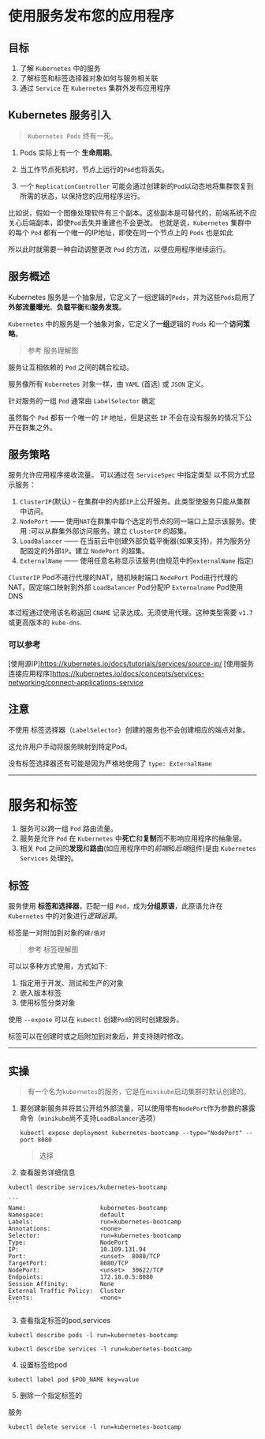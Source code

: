 # 使用服务发布您的应用程序

## 目标

1. 了解 `Kubernetes` 中的服务
2. 了解标签和标签选择器对象如何与服务相关联
3. 通过 `Service` 在 `Kubernetes` 集群外发布应用程序

## Kubernetes 服务引入

> `Kubernetes Pods` 终有一死。 

1. Pods 实际上有一个 **生命周期**。
 
2. 当工作节点死机时，节点上运行的`Pod`也将丢失。

3. 一个 `ReplicationController` 可能会通过创建新的`Pod`以动态地将集群恢复到所需的状态，以保持您的应用程序运行。 

比如说，假如一个图像处理软件有三个副本。这些副本是可替代的，前端系统不应关心后端副本，即使`Pod`丢失并重建也不会更改。
也就是说，`Kubernetes` 集群中的每个 `Pod` 都有一个唯一的IP地址，即使在同一个节点上的 `Pods` 也是如此

所以此时就需要一种自动调整更改 `Pod` 的方法，以便应用程序继续运行。

## 服务概述

Kubernetes 服务是一个抽象层，它定义了一组逻辑的`Pods`，并为这些`Pods`启用了**外部流量曝光**、**负载平衡**和**服务发现**。

`Kubernetes` 中的服务是一个抽象对象，它定义了**一组**逻辑的 `Pods` 和一个**访问策略**。 
> 参考 服务理解图

服务让互相依赖的 `Pod` 之间的耦合松动。

服务像所有 `Kubernetes` 对象一样，由 `YAML` (首选) 或 `JSON` 定义。

针对服务的一组 `Pod` 通常由 `LabelSelector` 确定

虽然每个 `Pod` 都有一个唯一的 `IP` 地址，但是这些 `IP` 不会在没有服务的情况下公开在群集之外。

## 服务策略

服务允许应用程序接收流量。 可以通过在 `ServiceSpec` 中指定类型 以不同方式显示服务：

1. `ClusterIP`(默认) - 在集群中的内部`IP`上公开服务。此类型使服务只能从集群中访问。
2. `NodePort` —— 使用`NAT`在群集中每个选定的节点的同一端口上显示该服务。使用 :可以从群集外部访问服务。建立 `ClusterIP` 的超集。
3. `LoadBalancer` —— 在当前云中创建外部负载平衡器(如果支持)，并为服务分配固定的外部`IP`。建立 `NodePort` 的超集。
4. `ExternalName` —— 使用任意名称显示该服务(由规范中的`externalName` 指定)

`ClusterIP` Pod不进行代理的NAT，随机映射端口
`NodePort`  Pod进行代理的NAT，固定端口映射到外部
`LoadBalancer`  Pod分配IP
`Externalname`  Pod使用DNS

本过程通过使用该名称返回 `CNAME` 记录达成。无须使用代理。这种类型需要 `v1.7` 或更高版本的 `kube-dns`.

### 可以参考

[使用源IP]<https://kubernetes.io/docs/tutorials/services/source-ip/>
[使用服务连接应用程序]<https://kubernetes.io/docs/concepts/services-networking/connect-applications-service>

## 注意

不使用 标签选择器（`LabelSelector`）创建的服务也不会创建相应的端点对象。

这允许用户手动将服务映射到特定Pod。

没有标签选择器还有可能是因为严格地使用了 `type: ExternalName`


---------

# 服务和标签


1. 服务可以跨一组 `Pod` 路由流量。
2. 服务是允许 `Pod` 在 `Kubernetes` 中**死亡**和**复制**而不影响应用程序的抽象层。
3. 相关 `Pod` 之间的**发现**和**路由**(如应用程序中的*前端*和*后端*组件)是由 `Kubernetes Services` 处理的。

## 标签

服务使用 **标签和选择器**，匹配一组 `Pod`，成为**分组原语**，此原语允许在 `Kubernetes` 中的对象进行*逻辑运算*。
 
标签是一对附加到对象的`键/值对`

> 参考 标签理解图

可以以多种方式使用，方式如下:

1. 指定用于开发、测试和生产的对象
2. 嵌入版本标签
3. 使用标签分类对象

使用 `--expose` 可以在 `kubectl` 创建`Pod`的同时创建服务。


标签可以在创建时或之后附加到对象后，并支持随时修改。

-----------

## 实操

> 有一个名为`kubernetes`的服务，它是在`minikube`启动集群时默认创建的。

1. 要创建新服务并将其公开给外部流量，可以使用带有`NodePort`作为参数的暴露命令（`minikube`尚不支持`LoadBalancer`选项）

    `kubectl expose deployment kubernetes-bootcamp --type="NodePort" --port 8080`

    > 选择

2. 查看服务详细信息

`kubectl describe services/kubernetes-bootcamp`

    ```
    Name:                     kubernetes-bootcamp
    Namespace:                default
    Labels:                   run=kubernetes-bootcamp
    Annotations:              <none>
    Selector:                 run=kubernetes-bootcamp
    Type:                     NodePort
    IP:                       10.109.131.94
    Port:                     <unset>  8080/TCP
    TargetPort:               8080/TCP
    NodePort:                 <unset>  30622/TCP
    Endpoints:                172.18.0.5:8080
    Session Affinity:         None
    External Traffic Policy:  Cluster
    Events:                   <none>
    ```

3. 查看指定标签的pod,services

`kubectl describe pods -l run=kubernetes-bootcamp`

`kubectl describe services -l run=kubernetes-bootcamp`

4. 设置标签给pod

`kubectl label pod $POD_NAME key=value`

5. 删除一个指定标签的

服务

`kubectl delete service -l run=kubernetes-bootcamp`